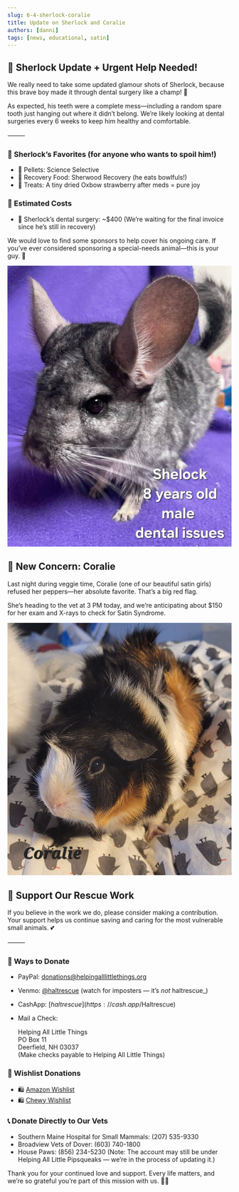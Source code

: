 ```yaml
---
slug: 6-4-sherlock-coralie
title: Update on Sherlock and Coralie
authors: [danni]
tags: [news, educational, satin]
---
```


## 🦷 Sherlock Update + Urgent Help Needed!

We really need to take some updated glamour shots of Sherlock, because this brave boy made it through dental surgery like a champ! 💪

As expected, his teeth were a complete mess—including a random spare tooth just hanging out where it didn’t belong. We’re likely looking at dental surgeries every 6 weeks to keep him healthy and comfortable.

<!-- truncate -->

⸻

### 🐹 Sherlock’s Favorites (for anyone who wants to spoil him!)

 - 🥣 Pellets: Science Selective
 - 🍲 Recovery Food: Sherwood Recovery (he eats bowlfuls!)
 - 🍓 Treats: A tiny dried Oxbow strawberry after meds = pure joy

### 💸 Estimated Costs

 - 🦷 Sherlock’s dental surgery: ~$400
(We’re waiting for the final invoice since he’s still in recovery)

We would love to find some sponsors to help cover his ongoing care. If you’ve ever considered sponsoring a special-needs animal—this is your guy. 🐾

![Sherlock the Chinchilla](sherlock.jpg)

## 🚨 New Concern: Coralie

Last night during veggie time, Coralie (one of our beautiful satin girls) refused her peppers—her absolute favorite. That’s a big red flag.

She’s heading to the vet at 3 PM today, and we’re anticipating about $150 for her exam and X-rays to check for Satin Syndrome.

![Coralie the Guinea Pig](coralie.jpg)


## 🙏  Support Our Rescue Work

If you believe in the work we do, please consider making a contribution.
Your support helps us continue saving and caring for the most vulnerable small animals. 💕

⸻

### 💸  Ways to Donate
 - PayPal: donations@helpingalllittlethings.org
 - Venmo: [@haltrescue](https://account.venmo.com/u/haltrescue) (watch for imposters — it’s _not_ haltrescue_)
 - CashApp: [$haltrescue](https://cash.app/$Haltrescue)
 - Mail a Check:  
  
    Helping All Little Things    
    PO Box 11    
    Deerfield, NH 03037    
    (Make checks payable to Helping All Little Things)    


### 🛒 Wishlist Donations
 - 🛍️ [Amazon Wishlist](https://tinyurl.com/HALT-Amazon-Wishlist)
 - 🛍️ [Chewy Wishlist](https://tinyurl.com/HALT-Chewy-Wishlist)


### 📞 Donate Directly to Our Vets
 - Southern Maine Hospital for Small Mammals: (207) 535-9330
 - Broadview Vets of Dover: (603) 740-1800
 - House Paws: (856) 234-5230
(Note: The account may still be under Helping All Little Pipsqueaks — we’re in the process of updating it.)

Thank you for your continued love and support.
Every life matters, and we’re so grateful you’re part of this mission with us. 🐹💕
